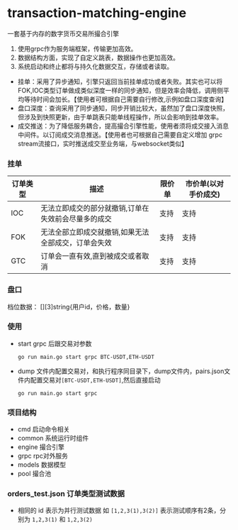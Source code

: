 # transaction-matching-engine
一套基于内存的数字货币交易所撮合引擎
1. 使用grpc作为服务端框架，传输更加高效。
2. 数据结构方面，实现了自定义跳表，数据操作也更加高效。
3. 系统启动和终止都将与持久化数据交互，存储或者读取。

- 挂单：采用了异步通知，引擎只返回当前挂单成功或者失败。其实也可以将FOK,IOC类型订单做成类似深度一样的同步通知，但是效率会降低，调用侧平均等待时间会加长。【使用者可根据自己需要自行修改,示例如盘口深度查询】
- 盘口深度：查询采用了同步通知，同步开销比较大，虽然加了盘口深度快照，但涉及到快照更新，由于单跳表只能单线程操作，所以会影响到挂单效率。
- 成交推送：为了降低服务耦合，提高撮合引擎性能，使用者须将成交接入消息中间件。以订阅成交消息推送。【使用者也可根据自己需要自定义增加 grpc stream流接口，实时推送成交至业务端，与websocket类似】


### 挂单

订单类型|描述|限价单|市价单(以对手价成交)
-|-|-|-
IOC|无法立即成交的部分就撤销,订单在失效前会尽量多的成交|支持|支持
FOK|无法全部立即成交就撤销,如果无法全部成交，订单会失效|支持|支持
GTC|订单会一直有效,直到被成交或者取消|支持|支持

### 盘口

档位数据： [][3]string{用户id，价格，数量}

### 使用

- start grpc 后跟交易对参数
    ```
    go run main.go start grpc BTC-USDT,ETH-USDT
    ```

- dump 文件内配置交易对，和执行程序同目录下，dump文件内，pairs.json文件内配置交易对`[BTC-USDT,ETH-USDT]`,然后直接启动

    ```
    go run main.go start grpc
    ```

### 项目结构

- cmd 启动命令相关
- common 系统运行时组件
- engine 撮合引擎
- grpc rpc对外服务
- models 数据模型
- pool 撮合池

### orders_test.json 订单类型测试数据

- 相同的 id 表示为并行测试数据 如 `[1,2,3(1),3(2)]` 表示测试顺序有2条，分别为 `1,2,3(1)` 和  `1,2,3(2)` 

